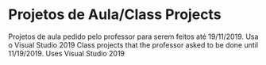 # Projetos de Aula/Class Projects
Projetos de aula pedido pelo professor para serem feitos até 19/11/2019. Usa o Visual Studio 2019
Class projects that the professor asked to be done until 11/19/2019. Uses Visual Studio 2019
